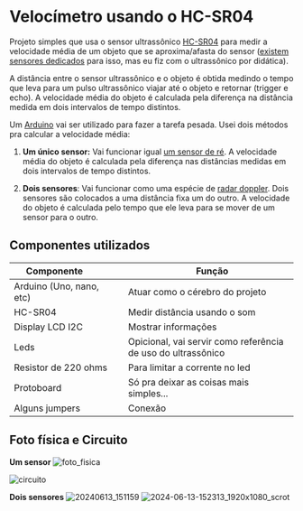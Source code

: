 # Velocímetro usando o HC-SR04 

Projeto simples que usa o sensor ultrassônico [HC-SR04](https://www.makerhero.com/produto/sensor-de-distancia-ultrassonico-hc-sr04/#:~:text=Como%20funciona%20o%20Sensor%20Ultrass%C3%B4nico,Echo%20permanecer%20em%20n%C3%ADvel%20alto.) para medir a velocidade média de um objeto que se aproxima/afasta do sensor ([existem sensores dedicados](https://www.robocore.net/sensor-robo/modulo-gps-gy-neo6mv2-com-antena) para isso, mas eu fiz com o ultrassônico por didática). 

A distância entre o sensor ultrassônico e o objeto é obtida medindo o tempo que leva para um pulso ultrassônico viajar até o objeto e retornar (trigger e echo). A velocidade média do objeto é calculada pela diferença na distância medida em dois intervalos de tempo distintos. 

Um [Arduino](https://pt.m.wikipedia.org/wiki/Arduino) vai ser utilizado para fazer a tarefa pesada. Usei dois métodos pra calcular a velocidade média: 

1. **Um único sensor:** Vai funcionar igual [um sensor de ré](https://seminovos.unidas.com.br/blog/sensor-de-re/#:~:text=O%20funcionamento%20do%20sensor%20de,emite%20alertas%20sonoros%20e%20visuais.). A velocidade média do objeto é calculada pela diferença nas distâncias medidas em dois intervalos de tempo distintos. 

2. **Dois sensores**: Vai funcionar como uma espécie de [radar doppler](https://pt.m.wikipedia.org/wiki/Radar_Doppler). Dois sensores são colocados a uma distância fixa um do outro. A velocidade do objeto é calculada pelo tempo que ele leva para se mover de um sensor para o outro. 

## Componentes utilizados
| Componente           |   Função 
| -------------------- | --------------
| Arduino (Uno, nano, etc)          | Atuar como o cérebro do projeto
| HC-SR04              | Medir distância usando o som
| Display LCD I2C      | Mostrar informações 
| Leds                  | Opicional, vai servir como referência de uso do ultrassônico
| Resistor de 220 ohms | Para limitar a corrente no led 
| Protoboard | Só pra deixar as coisas mais simples...
| Alguns jumpers | Conexão 

## Foto física e Circuito 

**Um sensor**
![foto_fisica](https://github.com/carlosnet85/velocimetro-ultrasonico/assets/54481508/c41de9e1-d1aa-41e1-9ba5-01f6356da25c) 

![circuito](https://github.com/carlosnet85/velocimetro-ultrasonico/assets/54481508/1aff3de0-55b5-4ea9-8c07-b6b117de5656)

**Dois sensores**
![20240613_151159](https://github.com/carlosnet85/arduino-velocimetro-hcsr04/assets/54481508/d869f09c-65c1-4aa6-b68d-d0e31edce7dc)
![2024-06-13-152313_1920x1080_scrot](https://github.com/carlosnet85/arduino-velocimetro-hcsr04/assets/54481508/acd4868d-1ecf-435e-9c88-15a9481c4333)

